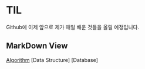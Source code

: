 
# TIL

Github에 이제 앞으로 제가 매일 배운 것들을 올릴 예정입니다.

## MarkDown View
[Algorithm](Algorithm/Readme.md)
[Data Structure]
[Database]


